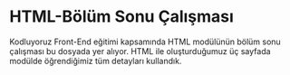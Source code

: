 # HTML-Bölüm Sonu Çalışması

Kodluyoruz Front-End eğitimi kapsamında HTML modülünün bölüm sonu çalışması bu dosyada yer alıyor. HTML ile oluşturduğumuz üç sayfada modülde öğrendiğimiz tüm detayları kullandık.